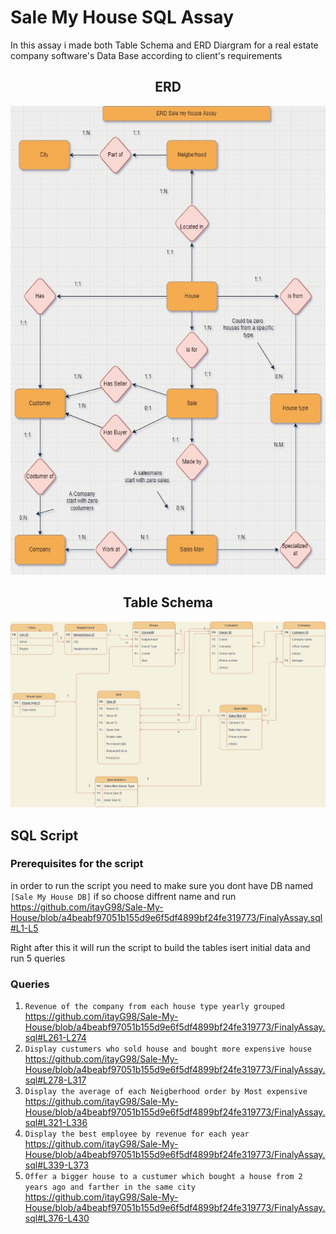 # Sale My House SQL Assay

In this assay i made both Table Schema and ERD Diargram for a real estate company software's Data Base according to client's requirements

<div align="center">
 <h2>ERD</h2>
 <img src="ERD_Jpeg.jpg" height=750>
 </div>
  <div align="center">
 <h2>Table Schema</h2>
 <img src="Table-Scheme.jpg" max-width=900>
 </div>

## SQL Script
### Prerequisites for the script

in order to run the script you need to make sure you dont have DB named `[Sale My House DB]`
if so choose diffrent name  and run
https://github.com/itayG98/Sale-My-House/blob/a4beabf97051b155d9e6f5df4899bf24fe319773/FinalyAssay.sql#L1-L5

Right after this it will run the script to build the tables isert initial data and run 5 queries

### Queries
 
1. `Revenue of the company from each house type yearly grouped`
https://github.com/itayG98/Sale-My-House/blob/a4beabf97051b155d9e6f5df4899bf24fe319773/FinalyAssay.sql#L261-L274
2. `Display custumers who sold house and bought more expensive house`
https://github.com/itayG98/Sale-My-House/blob/a4beabf97051b155d9e6f5df4899bf24fe319773/FinalyAssay.sql#L278-L317
3. `Display the average of each Neigberhood order by Most expensive`
https://github.com/itayG98/Sale-My-House/blob/a4beabf97051b155d9e6f5df4899bf24fe319773/FinalyAssay.sql#L321-L336
4. `Display the best employee by revenue for each year `
https://github.com/itayG98/Sale-My-House/blob/a4beabf97051b155d9e6f5df4899bf24fe319773/FinalyAssay.sql#L339-L373
5. `Offer a bigger house to a custumer which bought a house from 2 years ago and farther in the same city`
https://github.com/itayG98/Sale-My-House/blob/a4beabf97051b155d9e6f5df4899bf24fe319773/FinalyAssay.sql#L376-L430
